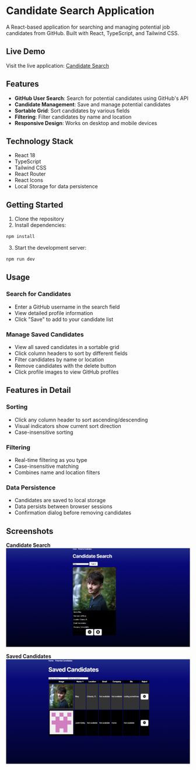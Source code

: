 # Candidate Search Application

A React-based application for searching and managing potential job candidates from GitHub. Built with React, TypeScript, and Tailwind CSS.

## Live Demo
Visit the live application: [Candidate Search](https://candidatesearch-jj9g.onrender.com)

## Features

- **GitHub User Search**: Search for potential candidates using GitHub's API
- **Candidate Management**: Save and manage potential candidates
- **Sortable Grid**: Sort candidates by various fields
- **Filtering**: Filter candidates by name and location
- **Responsive Design**: Works on desktop and mobile devices

## Technology Stack

- React 18
- TypeScript
- Tailwind CSS
- React Router
- React Icons
- Local Storage for data persistence

## Getting Started

1. Clone the repository
2. Install dependencies:
```bash
npm install
```
3. Start the development server:
```bash
npm run dev
```

## Usage

### Search for Candidates
- Enter a GitHub username in the search field
- View detailed profile information
- Click "Save" to add to your candidate list

### Manage Saved Candidates
- View all saved candidates in a sortable grid
- Click column headers to sort by different fields
- Filter candidates by name or location
- Remove candidates with the delete button
- Click profile images to view GitHub profiles

## Features in Detail

### Sorting
- Click any column header to sort ascending/descending
- Visual indicators show current sort direction
- Case-insensitive sorting

### Filtering
- Real-time filtering as you type
- Case-insensitive matching
- Combines name and location filters

### Data Persistence
- Candidates are saved to local storage
- Data persists between browser sessions
- Confirmation dialog before removing candidates

## Screenshots
**Candidate Search**
![alt text](image.png)

**Saved Candidates**
![alt text](image-1.png)


